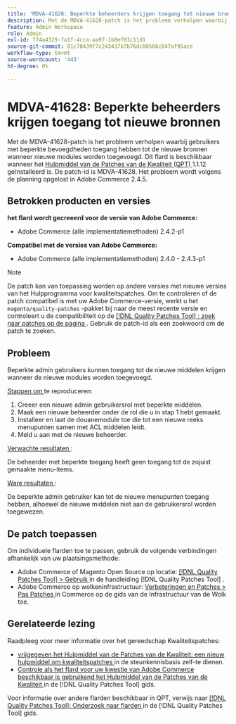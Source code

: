 ```yaml
---
title: 'MDVA-41628: Beperkte beheerders krijgen toegang tot nieuwe bronnen'
description: Met de MDVA-41628-patch is het probleem verholpen waarbij gebruikers met beperkte bevoegdheden toegang hebben tot de nieuwe bronnen wanneer nieuwe modules worden toegevoegd. Deze patch is beschikbaar wanneer [Quality Patches Tool (QPT)] (https://experienceleague.adobe.com/nl/docs/commerce-knowledge-base/kb/announcements/commerce-announcements/magento-quality-patches-released-new-tool-to-self-serve-quality-patches) 1.1.12 is geïnstalleerd. De patch-id is MDVA-41628. Het probleem wordt volgens de planning opgelost in Adobe Commerce 2.4.5.
feature: Admin Workspace
role: Admin
exl-id: 774a4329-fa1f-4cca-aa97-1b8ef03c11d1
source-git-commit: 81c78439f7c243437b7b76dc80560c847af95ace
workflow-type: tm+mt
source-wordcount: '443'
ht-degree: 0%

---
```


# MDVA-41628: Beperkte beheerders krijgen toegang tot nieuwe bronnen

Met de MDVA-41628-patch is het probleem verholpen waarbij gebruikers met beperkte bevoegdheden toegang hebben tot de nieuwe bronnen wanneer nieuwe modules worden toegevoegd. Dit flard is beschikbaar wanneer het [ Hulpmiddel van de Patches van de Kwaliteit (QPT) ](https://experienceleague.adobe.com/nl/docs/commerce-knowledge-base/kb/announcements/commerce-announcements/magento-quality-patches-released-new-tool-to-self-serve-quality-patches) 1.1.12 geïnstalleerd is. De patch-id is MDVA-41628. Het probleem wordt volgens de planning opgelost in Adobe Commerce 2.4.5.

## Betrokken producten en versies

**het flard wordt gecreeerd voor de versie van Adobe Commerce:**

* Adobe Commerce (alle implementatiemethoden) 2.4.2-p1

**Compatibel met de versies van Adobe Commerce:**

* Adobe Commerce (alle implementatiemethoden) 2.4.0 - 2.4.3-p1

>[!NOTE]
>
>De patch kan van toepassing worden op andere versies met nieuwe versies van het Hulpprogramma voor kwaliteitspatches. Om te controleren of de patch compatibel is met uw Adobe Commerce-versie, werkt u het `magento/quality-patches` -pakket bij naar de meest recente versie en controleert u de compatibiliteit op de [[!DNL Quality Patches Tool] : zoek naar patches op de pagina ](https://experienceleague.adobe.com/nl/docs/commerce-knowledge-base/kb/announcements/commerce-announcements/magento-quality-patches-released-new-tool-to-self-serve-quality-patches) . Gebruik de patch-id als een zoekwoord om de patch te zoeken.

## Probleem

Beperkte admin gebruikers kunnen toegang tot de nieuwe middelen krijgen wanneer de nieuwe modules worden toegevoegd.

<u> Stappen om </u> te reproduceren:

1. Creeer een nieuwe admin gebruikersrol met beperkte middelen.
1. Maak een nieuwe beheerder onder de rol die u in stap 1 hebt gemaakt.
1. Installeer en laat de douanemodule toe die tot een nieuwe reeks menupunten samen met ACL middelen leidt.
1. Meld u aan met de nieuwe beheerder.

<u> Verwachte resultaten </u>:

De beheerder met beperkte toegang heeft geen toegang tot de zojuist gemaakte menu-items.

<u> Ware resultaten </u>:

De beperkte admin gebruiker kan tot de nieuwe menupunten toegang hebben, alhoewel de nieuwe middelen niet aan de gebruikersrol worden toegewezen.

## De patch toepassen

Om individuele flarden toe te passen, gebruik de volgende verbindingen afhankelijk van uw plaatsingsmethode:

* Adobe Commerce of Magento Open Source op locatie: [[!DNL Quality Patches Tool]  > Gebruik ](/help/tools/quality-patches-tool/usage.md) in de handleiding [!DNL Quality Patches Tool] .
* Adobe Commerce op wolkeninfrastructuur: [ Verbeteringen en Patches > Pas Patches ](https://experienceleague.adobe.com/docs/commerce-cloud-service/user-guide/develop/upgrade/apply-patches.html?lang=nl-NL) in Commerce op de gids van de Infrastructuur van de Wolk toe.

## Gerelateerde lezing

Raadpleeg voor meer informatie over het gereedschap Kwaliteitspatches:

* [ vrijgegeven het Hulpmiddel van de Patches van de Kwaliteit: een nieuw hulpmiddel om kwaliteitspatches ](https://experienceleague.adobe.com/nl/docs/commerce-knowledge-base/kb/announcements/commerce-announcements/magento-quality-patches-released-new-tool-to-self-serve-quality-patches) in de steunkennisbasis zelf-te dienen.
* [ Controle als het flard voor uw kwestie van Adobe Commerce beschikbaar is gebruikend het Hulpmiddel van de Patches van de Kwaliteit ](/help/tools/quality-patches-tool/patches-available-in-qpt/check-patch-for-magento-issue-with-magento-quality-patches.md) in de [!DNL Quality Patches Tool] gids.

Voor informatie over andere flarden beschikbaar in QPT, verwijs naar [[!DNL Quality Patches Tool]: Onderzoek naar flarden ](https://experienceleague.adobe.com/tools/commerce-quality-patches/index.html?lang=nl-NL) in de [!DNL Quality Patches Tool] gids.
